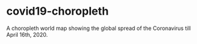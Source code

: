 # covid19-choropleth
A choropleth world map showing the global spread of the Coronavirus till April 16th, 2020.
